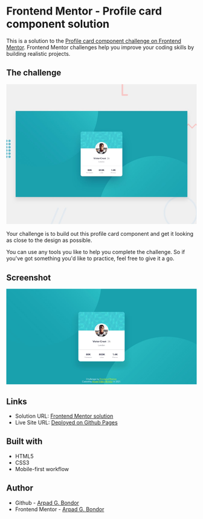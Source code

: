 # Frontend Mentor - Profile card component solution

This is a solution to the [Profile card component challenge on Frontend Mentor](https://www.frontendmentor.io/challenges/profile-card-component-cfArpWshJ). Frontend Mentor challenges help you improve your coding skills by building realistic projects.

## The challenge

![Design preview for the Profile card component coding challenge](./design/desktop-preview.jpg)

Your challenge is to build out this profile card component and get it looking as close to the design as possible.

You can use any tools you like to help you complete the challenge. So if you've got something you'd like to practice, feel free to give it a go.

## Screenshot

![Screenshot](./design/screenshot.jpg)

## Links

-   Solution URL: [Frontend Mentor solution](https://www.frontendmentor.io/solutions/mobile-first-pure-html-css-IWadjyCsM)
-   Live Site URL: [Deployed on Github Pages](https://arpadgbondor.github.io/Web_challenge_6-Frontend_Mentor-Profile_card_component/)

## Built with

-   HTML5
-   CSS3
-   Mobile-first workflow

## Author

-   Github - [Arpad G. Bondor](https://github.com/ArpadGBondor)
-   Frontend Mentor - [Arpad G. Bondor](https://www.frontendmentor.io/profile/ArpadGBondor)

